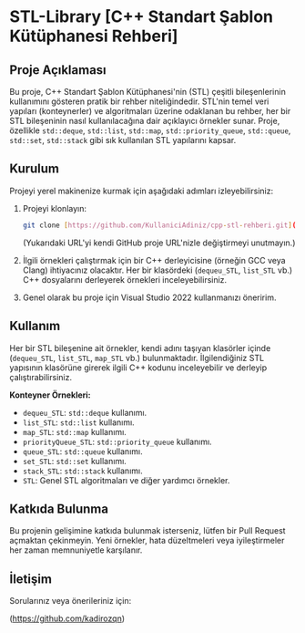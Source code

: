 # STL-Library [C++ Standart Şablon Kütüphanesi Rehberi]

## Proje Açıklaması

Bu proje, C++ Standart Şablon Kütüphanesi'nin (STL) çeşitli bileşenlerinin kullanımını gösteren pratik bir rehber niteliğindedir. STL'nin temel veri yapıları (konteynerler) ve algoritmaları üzerine odaklanan bu rehber, her bir STL bileşeninin nasıl kullanılacağına dair açıklayıcı örnekler sunar. Proje, özellikle `std::deque`, `std::list`, `std::map`, `std::priority_queue`, `std::queue`, `std::set`, `std::stack` gibi sık kullanılan STL yapılarını kapsar.

## Kurulum

Projeyi yerel makinenize kurmak için aşağıdaki adımları izleyebilirsiniz:

1.  Projeyi klonlayın:
    ```bash
    git clone [https://github.com/KullaniciAdiniz/cpp-stl-rehberi.git](https://github.com/KullaniciAdiniz/cpp-stl-rehberi.git)
    ```
    (Yukarıdaki URL'yi kendi GitHub proje URL'nizle değiştirmeyi unutmayın.)

2.  İlgili örnekleri çalıştırmak için bir C++ derleyicisine (örneğin GCC veya Clang) ihtiyacınız olacaktır. Her bir klasördeki (`dequeu_STL`, `list_STL` vb.) C++ dosyalarını derleyerek örnekleri inceleyebilirsiniz.
3.  Genel olarak bu proje için Visual Studio 2022 kullanmanızı  öneririm.

## Kullanım

Her bir STL bileşenine ait örnekler, kendi adını taşıyan klasörler içinde (`dequeu_STL`, `list_STL`, `map_STL` vb.) bulunmaktadır. İlgilendiğiniz STL yapısının klasörüne girerek ilgili C++ kodunu inceleyebilir ve derleyip çalıştırabilirsiniz.

**Konteyner Örnekleri:**

* `dequeu_STL`: `std::deque` kullanımı.
* `list_STL`: `std::list` kullanımı.
* `map_STL`: `std::map` kullanımı.
* `priorityQueue_STL`: `std::priority_queue` kullanımı.
* `queue_STL`: `std::queue` kullanımı.
* `set_STL`: `std::set` kullanımı.
* `stack_STL`: `std::stack` kullanımı.
* `STL`: Genel STL algoritmaları ve diğer yardımcı örnekler.

## Katkıda Bulunma

Bu projenin gelişimine katkıda bulunmak isterseniz, lütfen bir Pull Request açmaktan çekinmeyin. Yeni örnekler, hata düzeltmeleri veya iyileştirmeler her zaman memnuniyetle karşılanır.


## İletişim

Sorularınız veya önerileriniz için:

(https://github.com/kadirozqn)
